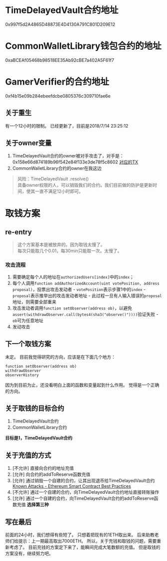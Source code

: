 # TimeDelayedVault合约地址
0x997f5d2A4865D48873E4D4130A791C801D209E12
# CommonWalletLibrary钱包合约的地址
0xaBCEAf05468b98518EE35Ab92cBE7a402A5F61f7
# GamerVerifier的合约地址
0xf4b15e09b284ebeefdcbe0805376c309710fae6e


## 关于重生
有一个12小时的限制。
已经更新了，目前是2018/7/14 23:25:12

## 关于owner变量
1. TimeDelayedVault合约的owner被对手攻击了，对手是：0x158e66d874189b96f542e84f133e3de78f5c8602
[对应的TX](https://ropsten.etherscan.io/tx/0x53f3b87a74fdb37b1c610dc7216db5f0aae81af670c75abc2ebd34e99cd3de15)
2. CommonWalletLibrary合约的owner在我这边

> 风险：TimeDelayedVault .resolve()     
> 具备owner权限的人，可以销毁我们的合约。我们目前做的防护是更新时间，使其一直不满足12小时即可。    

# 取钱方案
## re-entry
> 这个方案基本是被放弃的。因为取钱太慢了。    
> 每次只能取几个0.01，每30min只能取一次。太慢了。    
### 攻击流程
1. 需要确定每个人的地址在`authorizedUsers[index]`中的`index`；
2. 每个人调用`function addAuthorizedAccount(uint votePosition, address proposal)`，投票出攻击发动者
		- `votePosition`表示步骤1中的`index`
		- `proposal`表示推举出的攻击发动者地址
		- 此过程一旦有人输入错误的`proposal`地址，则需要全部重来
3. 攻击发动者调用`function setObserver(address ob)`，以避免`assert(withdrawObserver.call(bytes4(sha3("observe()"))))`验证失败
		- `ob`可为任意地址
4. 发动攻击

## 下一个取钱方案
未定。
目前我觉得研究的方向，应该是在下面几个地方：
```
function setObserver(address ob)
withdrawObserver
observerHistory
```
因为到目前为止，还没看明白上面的函数和变量起到什么作用。
觉得是一个正确的方向。

## 关于取钱的目标合约
1. TimeDelayedVault合约
2. CommonWalletLibrary合约

**目标是1，TimeDelayedVault合约**
 
## 关于充值的方式
1. [不允许]  直接向合约的地址充值
2. [允许] 向合约的addToReserve函数充值
3. [允许] 通过销毁一个自建的合约，让其出现退币给TimeDelayedVault合约 
[Known Attacks - Ethereum Smart Contract Best Practices](https://consensys.github.io/smart-contract-best-practices/known_attacks/#forcibly-sending-ether-to-a-contract)
5. [不允许] 通过一个自建的合约，向TimeDelayedVault合约地址直接转账操作
6. [允许] 通过一个自建的合约，向TimeDelayedVault合约的addToReserve函数充值
**选择第三种**

## 写在最后
前面的24小时，我们想得有些短了。
只想着把现有的1ETH取出来。
后来助教老师们给提示：上一期最高取出7000ETH。
所以，关于充钱和取钱的问题，需要重新考虑了。
目前充钱的方案定下来了，能瞬间完成大笔数额的充值。
但是取钱的方案没有，继续努力吧。

